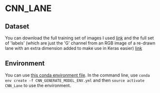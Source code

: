 # CNN_LANE

## Dataset
You can download the full training set of images I used [link](https://www.dropbox.com/s/rrh8lrdclzlnxzv/full_CNN_train.p?dl=0) and the full set of 'labels' (which are just the 'G' channel from an RGB image of a re-drawn lane with an extra dimension added to make use in Keras easier) [link](https://www.dropbox.com/s/ak850zqqfy6ily0/full_CNN_labels.p?dl=0)

## Environment
You can use [this conda environment file](CNN_GENERATE_MODEL_ENV.yml). In the command line, use `conda env create -f CNN_GENERATE_MODEL_ENV.yml` and then `source activate CNN_Lane` to use the environment.

